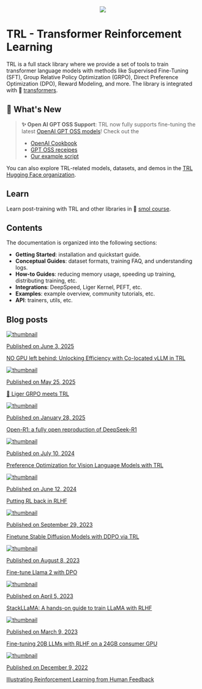 <div style="text-align: center">
<img src="https://huggingface.co/datasets/trl-lib/documentation-images/resolve/main/trl_banner_dark.png">
</div>

# TRL - Transformer Reinforcement Learning

TRL is a full stack library where we provide a set of tools to train transformer language models with methods like Supervised Fine-Tuning (SFT), Group Relative Policy Optimization (GRPO), Direct Preference Optimization (DPO), Reward Modeling, and more.
The library is integrated with 🤗 [transformers](https://github.com/huggingface/transformers).

## 🎉 What's New

> **✨ Open AI GPT OSS Support**: TRL now fully supports fine-tuning the latest [OpenAI GPT OSS models](https://huggingface.co/collections/TODO)! Check out the
>
> - [OpenAI Cookbook](https://cookbook.openai.com/articles/gpt-oss/fine-tune-transfomers)
> - [GPT OSS receipes](https://github.com/huggingface/gpt-oss-recipes)
> - [Our example script](https://github.com/huggingface/trl/blob/main/examples/scripts/sft_gpt_oss.py)

You can also explore TRL-related models, datasets, and demos in the [TRL Hugging Face organization](https://huggingface.co/trl-lib).

## Learn

Learn post-training with TRL and other libraries in 🤗 [smol course](https://github.com/huggingface/smol-course).

## Contents

The documentation is organized into the following sections:

- **Getting Started**: installation and quickstart guide.
- **Conceptual Guides**: dataset formats, training FAQ, and understanding logs.
- **How-to Guides**: reducing memory usage, speeding up training, distributing training, etc.
- **Integrations**: DeepSpeed, Liger Kernel, PEFT, etc.
- **Examples**: example overview, community tutorials, etc.
- **API**: trainers, utils, etc.

## Blog posts

<div class="mt-10">
  <div class="w-full flex flex-col space-y-4 md:space-y-0 md:grid md:grid-cols-2 md:gap-y-4 md:gap-x-5">
    <a class="!no-underline border dark:border-gray-700 p-5 rounded-lg shadow hover:shadow-lg" href="https://huggingface.co/blog/vllm-colocate">
      <img src="https://raw.githubusercontent.com/huggingface/blog/main/assets/vllm-colocate/thumbnail.png" alt="thumbnail" class="mt-0">
      <p class="text-gray-500 text-sm">Published on June 3, 2025</p>
      <p class="text-gray-700">NO GPU left behind: Unlocking Efficiency with Co-located vLLM in TRL</p>
    </a>
    <a class="!no-underline border dark:border-gray-700 p-5 rounded-lg shadow hover:shadow-lg" href="https://huggingface.co/blog/liger-grpo">
      <img src="https://raw.githubusercontent.com/huggingface/blog/main/assets/liger-grpo/thumbnail.png" alt="thumbnail" class="mt-0">
      <p class="text-gray-500 text-sm">Published on May 25, 2025</p>
      <p class="text-gray-700">🐯 Liger GRPO meets TRL</p>
    </a>
    <a class="!no-underline border dark:border-gray-700 p-5 rounded-lg shadow hover:shadow-lg" href="https://huggingface.co/blog/open-r1">
      <img src="https://raw.githubusercontent.com/huggingface/blog/main/assets/open-r1/thumbnails.png" alt="thumbnail" class="mt-0">
      <p class="text-gray-500 text-sm">Published on January 28, 2025</p>
      <p class="text-gray-700">Open-R1: a fully open reproduction of DeepSeek-R1</p>
    </a>
    <a class="!no-underline border dark:border-gray-700 p-5 rounded-lg shadow hover:shadow-lg" href="https://huggingface.co/blog/dpo_vlm">
      <img src="https://raw.githubusercontent.com/huggingface/blog/main/assets/dpo_vlm/thumbnail.png" alt="thumbnail" class="mt-0">
      <p class="text-gray-500 text-sm">Published on July 10, 2024</p>
      <p class="text-gray-700">Preference Optimization for Vision Language Models with TRL</p>
    </a>
    <a class="!no-underline border dark:border-gray-700 p-5 rounded-lg shadow hover:shadow-lg" href="https://huggingface.co/blog/putting_rl_back_in_rlhf_with_rloo">
      <img src="https://raw.githubusercontent.com/huggingface/blog/main/assets/putting_rl_back_in_rlhf_with_rloo/thumbnail.png" alt="thumbnail" class="mt-0">
      <p class="text-gray-500 text-sm">Published on June 12, 2024</p>
      <p class="text-gray-700">Putting RL back in RLHF</p>
    </a>
    <a class="!no-underline border dark:border-gray-700 p-5 rounded-lg shadow hover:shadow-lg" href="https://huggingface.co/blog/trl-ddpo">
      <img src="https://raw.githubusercontent.com/huggingface/blog/main/assets/166_trl_ddpo/thumbnail.png" alt="thumbnail" class="mt-0">
      <p class="text-gray-500 text-sm">Published on September 29, 2023</p>
      <p class="text-gray-700">Finetune Stable Diffusion Models with DDPO via TRL</p>
    </a>
    <a class="!no-underline border dark:border-gray-700 p-5 rounded-lg shadow hover:shadow-lg" href="https://huggingface.co/blog/dpo-trl">
      <img src="https://raw.githubusercontent.com/huggingface/blog/main/assets/157_dpo_trl/dpo_thumbnail.png" alt="thumbnail" class="mt-0">
      <p class="text-gray-500 text-sm">Published on August 8, 2023</p>
      <p class="text-gray-700">Fine-tune Llama 2 with DPO</p>
    </a>
    <a class="!no-underline border dark:border-gray-700 p-5 rounded-lg shadow hover:shadow-lg" href="https://huggingface.co/blog/stackllama">
      <img src="https://raw.githubusercontent.com/huggingface/blog/main/assets/138_stackllama/thumbnail.png" alt="thumbnail" class="mt-0">
      <p class="text-gray-500 text-sm">Published on April 5, 2023</p>
      <p class="text-gray-700">StackLLaMA: A hands-on guide to train LLaMA with RLHF</p>
   </a>
    <a class="!no-underline border dark:border-gray-700 p-5 rounded-lg shadow hover:shadow-lg" href="https://huggingface.co/blog/trl-peft">
      <img src="https://raw.githubusercontent.com/huggingface/blog/main/assets/133_trl_peft/thumbnail.png" alt="thumbnail" class="mt-0">
      <p class="text-gray-500 text-sm">Published on March 9, 2023</p>
      <p class="text-gray-700">Fine-tuning 20B LLMs with RLHF on a 24GB consumer GPU</p>
    </a>
    <a class="!no-underline border dark:border-gray-700 p-5 rounded-lg shadow hover:shadow-lg" href="https://huggingface.co/blog/rlhf">
      <img src="https://raw.githubusercontent.com/huggingface/blog/main/assets/120_rlhf/thumbnail.png" alt="thumbnail" class="mt-0">
      <p class="text-gray-500 text-sm">Published on December 9, 2022</p>
      <p class="text-gray-700">Illustrating Reinforcement Learning from Human Feedback</p>
    </a>
  </div>
</div>

